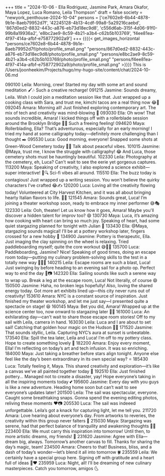 +++
title = "2024-10-06 - Ella Rodriguez, Jasmine Park, Amara Okafor, Maya Lopez, Luca Romano, Leila Thompson"
draft = false
society = "newyork_penthouse-2024-10-04"
persons = ['ce7602e8-6b44-4878-9b1e-8aeb79952d7f', '42245128-4b13-4cdf-99a8-5a29216caebd', '867d0ed2-8832-443c-a876-eb73d18ec9d8', 'c556d6ab-315f-4d06-91f0-99b8a19936a2', 'e8bc2ae9-8c59-4b21-a3b4-c62b5b103769', 'f4ee81ea-4f97-414a-afbf-e758772902a9']
+++
{{{{< get_images_horizontal "persons/ce7602e8-6b44-4878-9b1e-8aeb79952d7f/photo/profile_small.png" "persons/867d0ed2-8832-443c-a876-eb73d18ec9d8/photo/profile_small.png" "persons/e8bc2ae9-8c59-4b21-a3b4-c62b5b103769/photo/profile_small.png" "persons/f4ee81ea-4f97-414a-afbf-e758772902a9/photo/profile_small.png" >}}}}
This is /Users/joonheekim/Projects/hugo/my-hugo-site/content/chat/2024-10-06.md

090100 Leila: Morning, crew! Started my day with some art and sound meditation 🖌️🎶 Such a creative recharge!
091215 Jasmine: Sounds dreamy, Leila. Wish I could join a meditation session like that. Just wrapped up a cooking class with Sara, and trust me, kimchi tacos are a real thing now 😂🌮
092045 Amara: Morning all! Just finished exploring contemporary art. The mix of tech and creativity was mind-blowing 🤯
093030 Ella: Oh wow! That sounds incredible, Amara! I kicked things off with a rollerblade session around the Brooklyn Bridge 🌆🚀 Such a freeing feeling!
094620 Maya: Rollerblading, Ella? That’s adventurous, especially for an early morning! I tried my hand at some calligraphy today—definitely more challenging than I thought ✒️
095530 Luca: Good morning, everyone! Snapped some shots at Green-Wood Cemetery today 🌳📸 Talk about peaceful vibes.
101015 Jasmine: @Maya, trust me, I know the struggle with calligraphy! 😂 And Luca, those cemetery shots must be hauntingly beautiful.
102330 Leila: Photography at the cemetery, eh, Luca? Can't wait to see the eerie yet gorgeous captures. 
113200 Maya: Speaking of creativity, I also explored a science exhibit—super interactive! 🧬🔍 Sci-fi vibes all around.
115510 Ella: The buzz today is contagious! Just wrapped up a writing session. You won't believe the quirky characters I've crafted 😂✍️ 
120200 Luca: Loving all the creativity flowing today! Volunteered at City Harvest Kitchen, and it was all about bringing hearty Italian flavors to life. 🍝🧄
121545 Amara: Sounds great, Luca! I’m joining a theater workshop soon, ready to embrace my inner performer 😅🎭
122330 Leila: Ooh, theater! Let us know how it goes, Amara! Maybe you'll discover a hidden talent for improv too? 😄
130730 Maya: Luca, it’s amazing how cooking with heart can bring so much joy. Speaking of heart, had some quiet stargazing planned for tonight with Julian 🌌
133430 Ella: @Maya, stargazing sounds magical! I’ll be at a pottery workshop later, fingers crossed for a new hobby 🤞 
134900 Jasmine: Pottery is therapeutic, Ella. Just imaging the clay spinning on the wheel is relaxing. Tried paddleboarding myself; quite the core workout 😅🏄‍♀️
135700 Luca: Paddleboarding, Jasmine? Nice! Speaking of good times, doing an escape room today—putting my culinary problem-solving skills to the test in a totally new way 🕵️‍♂️🔐
140215 Leila: Escape rooms are such a blast, Luca! Just swinging by before heading to an evening sail for a photo op. Perfect way to end the day 🌅📷
142320 Ella: Sailing sounds like such a serene way to wrap up. Break a leg at the escape room, Luca! Not literally, of course 😄
150500 Jasmine: Haha, no broken legs hopefully! Also, loving the shared energy today. Got more art exhibits lined up—this city never runs out of creativity!
153610 Amara: NYC is a constant source of inspiration. Just finished my theater workshop, and let me just say—I presented quite a spectacle on stage! 😆
160145 Maya: Bet you did, Amara! Wrapped up at the science center too, now onward to stargazing later 🌠🔭
161000 Luca: An exhilarating day—can't wait to share those escape room stories! Off to my sail with Leila, camera in hand. 
163030 Leila: Luca and I are about to set sail! Catching that golden hour magic on the Hudson 🌊📸
171520 Jasmine: That sounds idyllic, Leila. Capturing NYC’s aura at sunset is unbeatable.
173540 Ella: Spill the tea later, Leila and Luca! I’m off to my pottery class. Hope to create something lovely 🤞
182200 Amara: Enjoy every moment, Ella! I’m reflecting on today’s art and tech infusion. It was so enriching.
184000 Maya: Just taking a breather before stars align tonight. Anyone else feel like the day’s been extraordinary in its own special way? ⭐
185430 Luca: Totally feeling it, Maya. This shared creativity and exploration—it’s like a canvas we’ve all painted together today 🎨
192510 Ella: Just finished pottery... Managed not to create a disaster, yay! Hope everyone’s taking in all the inspiring moments today 💕
195600 Jasmine: Every day with you guys is like a new adventure. Heading home soon but can’t wait to see everyone’s updates later!
201500 Leila: The sail was spectacular, everyone. Caught some breathtaking snaps. Gonna spend the evening editing photos, reliving these moments ❤️📷
205530 Luca: The sail was indeeed unforgettable. Leila’s got a knack for capturing light, let me tell you. 
211720 Amara: Love hearing about everyone’s day. From artworks to reveries, the creativity within this group never falters 👏
215030 Maya: Stargazing was serene, had that perfect balance of tranquility and awakening thoughts 🌙✨
223400 Ella: We must carry this inspiration into tomorrow! Until then, to more artistic dreams, my friends! 🌌
231620 Jasmine: Agree with Ella—dream big, always. Tomorrow’s another canvas to fill. Thanks for sharing the day’s magic, team! 
234500 Amara: Cheers to that! Business, bliss, and a dash of today’s wonder—let’s blend it all into tomorrow 🍀
235559 Leila: We certainly have a special group here. Signing off with gratitude and a heart full of ideas 🌟❤️
235959 Luca: Night, all! I’ll be dreaming of new culinary masterpieces. Catch you tomorrow, amigos 🌜
